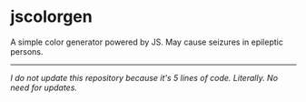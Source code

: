 # jscolorgen
A simple color generator powered by JS. May cause seizures in epileptic persons.

---

*I do not update this repository because it's 5 lines of code. Literally. No need for updates.*
